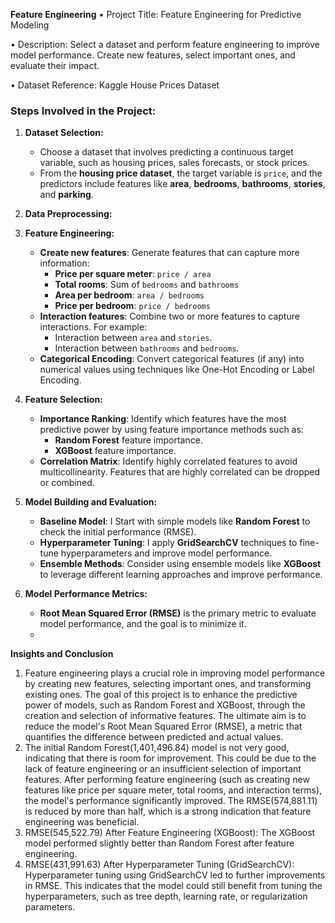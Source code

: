 **Feature Engineering**
•	Project Title: Feature Engineering for Predictive Modeling

•	Description: Select a dataset and perform feature engineering to improve model performance. Create new features, select important ones, and evaluate their impact.

•	Dataset Reference: Kaggle House Prices Dataset

### **Steps Involved in the Project:**

1. **Dataset Selection:**
   - Choose a dataset that involves predicting a continuous target variable, such as housing prices, sales forecasts, or stock prices.
   - From the **housing price dataset**, the target variable is `price`, and the predictors include features like **area**, **bedrooms**, **bathrooms**, **stories**, and **parking**.

2. **Data Preprocessing:**

3. **Feature Engineering:**
   - **Create new features**: Generate features that can capture more information:
     - **Price per square meter**: `price / area`
     - **Total rooms**: Sum of `bedrooms` and `bathrooms`
     - **Area per bedroom**: `area / bedrooms`
     - **Price per bedroom**: `price / bedrooms`
   - **Interaction features**: Combine two or more features to capture interactions. For example:
     - Interaction between `area` and `stories`.
     - Interaction between `bathrooms` and `bedrooms`.
   - **Categorical Encoding**: Convert categorical features (if any) into numerical values using techniques like One-Hot Encoding or Label Encoding.

4. **Feature Selection:**
   - **Importance Ranking**: Identify which features have the most predictive power by using feature importance methods such as:
     - **Random Forest** feature importance.
     - **XGBoost** feature importance.
   - **Correlation Matrix**: Identify highly correlated features to avoid multicollinearity. Features that are highly correlated can be dropped or combined.

5. **Model Building and Evaluation:**
   - **Baseline Model**: I Start with simple models like **Random Forest** to check the initial performance (RMSE).
   - **Hyperparameter Tuning**: I apply **GridSearchCV** techniques to fine-tune hyperparameters and improve model performance.
   - **Ensemble Methods**: Consider using ensemble models like **XGBoost** to leverage different learning approaches and improve performance.

6. **Model Performance Metrics:**
   - **Root Mean Squared Error (RMSE)** is the primary metric to evaluate model performance, and the goal is to minimize it.
   - 
**Insights and Conclusion**

1.	Feature engineering plays a crucial role in improving model performance by creating new features, selecting important ones, and transforming existing ones. The goal of this project is to enhance the predictive power of models, such as Random Forest and XGBoost, through the creation and selection of informative features. The ultimate aim is to reduce the model's Root Mean Squared Error (RMSE), a metric that quantifies the difference between predicted and actual values.
2.	The initial Random Forest(1,401,496.84) model is not very good, indicating that there is room for improvement. This could be due to the lack of feature engineering or an insufficient selection of important features. After performing feature engineering (such as creating new features like price per square meter, total rooms, and interaction terms), the model's performance significantly improved. The RMSE(574,881.11) is reduced by more than half, which is a strong indication that feature engineering was beneficial.
3.	RMSE(545,522.79) After Feature Engineering (XGBoost): The XGBoost model performed slightly better than Random Forest after feature engineering.
4.	RMSE(431,991.63) After Hyperparameter Tuning (GridSearchCV): Hyperparameter tuning using GridSearchCV led to further improvements in RMSE. This indicates that the model could still benefit from tuning the hyperparameters, such as tree depth, learning rate, or regularization parameters.
